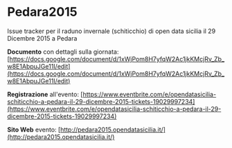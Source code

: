 # Pedara2015
Issue tracker per il raduno invernale (schiticchio) di open data sicilia il 29 Dicembre 2015 a Pedara

**Documento** con dettagli sulla giornata: [https://docs.google.com/document/d/1xWjPom8H7yfqW2Ac1jkKMcjRv_Zb_w8E1AbpuJGe11I/edit](https://docs.google.com/document/d/1xWjPom8H7yfqW2Ac1jkKMcjRv_Zb_w8E1AbpuJGe11I/edit)

**Registrazione** all'evento: [https://www.eventbrite.com/e/opendatasicilia-schiticchio-a-pedara-il-29-dicembre-2015-tickets-19029997234](https://www.eventbrite.com/e/opendatasicilia-schiticchio-a-pedara-il-29-dicembre-2015-tickets-19029997234)

**Sito Web** evento: [http://pedara2015.opendatasicilia.it/](http://pedara2015.opendatasicilia.it/)
